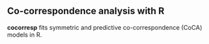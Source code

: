 ## Co-correspondence analysis with R

**cocorresp** fits symmetric and predictive co-correspondence (CoCA) models in R.
